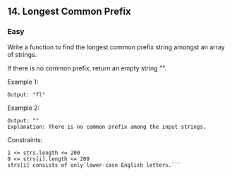 ## 14. Longest Common Prefix
### Easy

Write a function to find the longest common prefix string amongst an array of strings.

If there is no common prefix, return an empty string "".

Example 1:
```Input: strs = ["flower","flow","flight"]
Output: "fl"
```

Example 2:
```Input: strs = ["dog","racecar","car"]
Output: ""
Explanation: There is no common prefix among the input strings.
 ```

Constraints:
```
1 <= strs.length <= 200
0 <= strs[i].length <= 200
strs[i] consists of only lower-case English letters.```